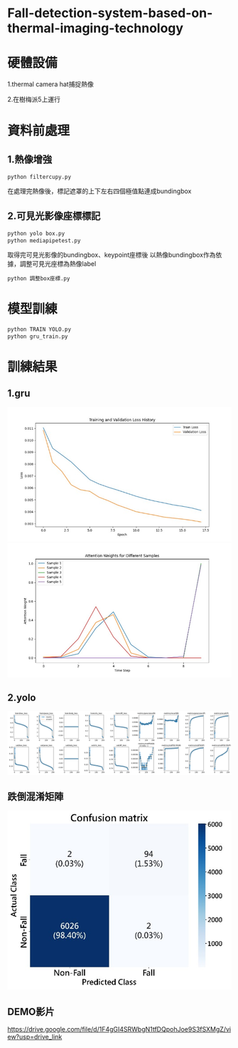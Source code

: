 # Fall-detection-system-based-on-thermal-imaging-technology

# 硬體設備
1.thermal camera hat捕捉熱像

2.在樹梅派5上運行

# 資料前處理
## 1.熱像增強
```
python filtercupy.py
```
在處理完熱像後，標記遮罩的上下左右四個極值點連成bundingbox

## 2.可見光影像座標標記
```
python yolo box.py
python mediapipetest.py
```
取得完可見光影像的bundingbox、keypoint座標後
以熱像bundingbox作為依據，調整可見光座標為熱像label
```
python 調整box座標.py
```

# 模型訓練
```
python TRAIN YOLO.py
python gru_train.py
```

# 訓練結果
## 1.gru
![Accuracy](gru_result.jpg)
![Accuracy](注意力.jpg)

## 2.yolo
![Accuracy](results.png)

## 跌倒混淆矩陣
![Accuracy](混淆矩陣.jpg)

## DEMO影片
https://drive.google.com/file/d/1F4gGI4SRWbgN1tfDQpohJoe9S3fSXMgZ/view?usp=drive_link
